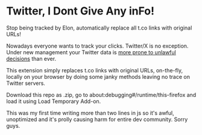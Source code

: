 # Twitter, I Dont Give Any inFo!
Stop being tracked by Elon, automatically replace all t.co links with original URLs!

Nowadays everyone wants to track your clicks. Twitter/X is no exception. Under new management your Twitter data is [more prone to unlawful decisions](https://observer.com/2022/12/twitter-is-sued-by-a-former-german-employee-as-european-firings-draw-scrutiny/) than ever.

This extension simply replaces t.co links with original URLs, on-the-fly, locally on your browser by doing some janky methods leaving no trace on Twitter servers.

Download this repo as .zip, go to about:debugging#/runtime/this-firefox and load it using Load Temporary Add-on.

This was my first time writing more than two lines in js so it's awful, unoptimized and it's prolly causing harm for entire dev community. Sorry guys.
